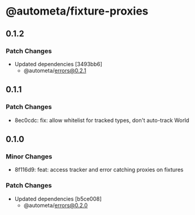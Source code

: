 # @autometa/fixture-proxies

## 0.1.2

### Patch Changes

- Updated dependencies [3493bb6]
  - @autometa/errors@0.2.1

## 0.1.1

### Patch Changes

- 8ec0cdc: fix: allow whitelist for tracked types, don't auto-track World

## 0.1.0

### Minor Changes

- 8f116d9: feat: access tracker and error catching proxies on fixtures

### Patch Changes

- Updated dependencies [b5ce008]
  - @autometa/errors@0.2.0
